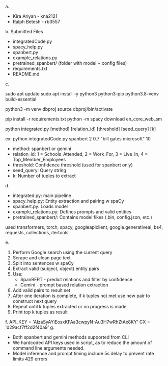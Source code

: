 a.
- Kira Ariyan - kna2121  
- Ralph Betesh - rb3557  

b. Submitted Files
- integratedCode.py  
- spacy_help.py  
- spanbert.py  
- example_relations.py  
- pretrained_spanbert/ (folder with model + config files)  
- requirements.txt  
- README.md
  
c.

sudo apt update
sudo apt install -y python3 python3-pip python3.8-venv build-essential


python3 -m venv dbproj
source dbproj/bin/activate


pip install -r requirements.txt
python -m spacy download en_core_web_sm


python integrated.py [method] [relation_id] [threshold] [seed_query] [k]

ex:
python integratedCode.py spanbert 2 0.7 "bill gates microsoft" 10

- method: spanbert or gemini 
- relation_id: 1 = Schools_Attended, 2 = Work_For, 3 = Live_In, 4 = Top_Member_Employees  
- threshold: Confidence threshold (used for spanbert only)  
- seed_query: Query string  
- k: Number of tuples to extract 

d. 

- integrated.py: main pipeline  
- spacy_help.py: Entity extraction and pairing w spaCy  
- spanbert.py: Loads model  
- example_relations.py: Defines prompts and valid entities  
- pretrained_spanbert/: Contains model fikes (.bin, config.json, etc.)


used transformers, torch, spacy, googleapiclient, google.generativeai, bs4, requests, collections, itertools

e.

1. Perform Google search using the current query  
2. Scrape and clean page text  
3. Split into sentences w spaCy  
4. Extract valid (subject, object) entity pairs  
5. Use:
   - SpanBERT - predict relations and filter by confidence  
   - Gemini - prompt based relation extraction  
6. Add valid pairs to result set
7. After one iteration is complete, if k tuples not met use new pair to construct next query  
8. Repeat until k tuples extracted or no progress is made
9. Print top k tuples as result

f.
  API_KEY = 'AIzaSyAYiEosxKFAa3cwpyN-Au3H7wRhZtAx8KY'
  CX = 'd29acf7ff2d2f40a9'
g.

- Both spanbert and gemini methods supported from CLI  
- We hardcoded API keys used in script, as to reduce the amount of command line arguments needed.
- Model inference and prompt timing include 5s delay to prevent rate limits 429 errors  
